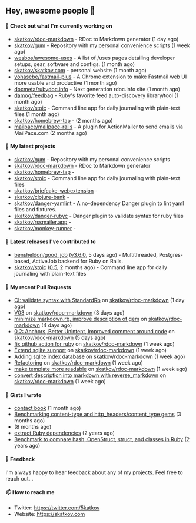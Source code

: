 ## Hey, awesome people 👋

#### 👷 Check out what I'm currently working on
 
- [skatkov/rdoc-markdown](https://github.com/skatkov/rdoc-markdown) - RDoc to Markdown generator (1 day ago) 
- [skatkov/gum](https://github.com/skatkov/gum) - Repository with my personal convenience scripts (1 week ago) 
- [wesbos/awesome-uses](https://github.com/wesbos/awesome-uses) - A list of /uses pages detailing developer setups, gear, software and configs. (1 month ago) 
- [skatkov/skatkov.com](https://github.com/skatkov/skatkov.com) - personal website (1 month ago) 
- [yohasebe/fastmail-plus](https://github.com/yohasebe/fastmail-plus) - A Chrome extension to make Fastmail web UI more usable and productive (1 month ago) 
- [docmeta/rubydoc.info](https://github.com/docmeta/rubydoc.info) - Next generation rdoc.info site (1 month ago) 
- [damog/feedbag](https://github.com/damog/feedbag) - Ruby&#39;s favorite feed auto-discovery library/tool (1 month ago) 
- [skatkov/stoic](https://github.com/skatkov/stoic) - Command line app for daily journaling with plain-text files (1 month ago) 
- [skatkov/homebrew-tap](https://github.com/skatkov/homebrew-tap) -  (2 months ago) 
- [mailpace/mailpace-rails](https://github.com/mailpace/mailpace-rails) - A plugin for ActionMailer to send emails via MailPace.com (2 months ago)

#### 🌱 My latest projects
 
- [skatkov/gum](https://github.com/skatkov/gum) - Repository with my personal convenience scripts 
- [skatkov/rdoc-markdown](https://github.com/skatkov/rdoc-markdown) - RDoc to Markdown generator 
- [skatkov/homebrew-tap](https://github.com/skatkov/homebrew-tap) -  
- [skatkov/stoic](https://github.com/skatkov/stoic) - Command line app for daily journaling with plain-text files 
- [skatkov/briefcake-webextension](https://github.com/skatkov/briefcake-webextension) -  
- [skatkov/clojure-bank](https://github.com/skatkov/clojure-bank) -  
- [skatkov/danger-yamlint](https://github.com/skatkov/danger-yamlint) - A no-dependency Danger plugin to lint yaml files and fixtures. 
- [skatkov/danger-rubyc](https://github.com/skatkov/danger-rubyc) - Danger plugin to validate syntax for ruby files 
- [skatkov/rssmailer.app](https://github.com/skatkov/rssmailer.app) -  
- [skatkov/monkey-runner](https://github.com/skatkov/monkey-runner) - 

#### 🔭 Latest releases I've contributed to
 
- [bensheldon/good_job](https://github.com/bensheldon/good_job) ([v3.6.0](https://github.com/bensheldon/good_job/releases/tag/v3.6.0), 5 days ago) - Multithreaded, Postgres-based, ActiveJob backend for Ruby on Rails. 
- [skatkov/stoic](https://github.com/skatkov/stoic) ([0.5](https://github.com/skatkov/stoic/releases/tag/0.5), 2 months ago) - Command line app for daily journaling with plain-text files

#### 🔨 My recent Pull Requests
 
- [CI: validate syntax with StandardRb](https://github.com/skatkov/rdoc-markdown/pull/27) on [skatkov/rdoc-markdown](https://github.com/skatkov/rdoc-markdown) (1 day ago) 
- [V03](https://github.com/skatkov/rdoc-markdown/pull/25) on [skatkov/rdoc-markdown](https://github.com/skatkov/rdoc-markdown) (3 days ago) 
- [minimize markdown.rb, improve description of gem](https://github.com/skatkov/rdoc-markdown/pull/24) on [skatkov/rdoc-markdown](https://github.com/skatkov/rdoc-markdown) (4 days ago) 
- [0.2: Anchors, Better Unintent, Improved comment around code](https://github.com/skatkov/rdoc-markdown/pull/22) on [skatkov/rdoc-markdown](https://github.com/skatkov/rdoc-markdown) (5 days ago) 
- [fix github action for ruby](https://github.com/skatkov/rdoc-markdown/pull/18) on [skatkov/rdoc-markdown](https://github.com/skatkov/rdoc-markdown) (1 week ago) 
- [Extend sqlite support](https://github.com/skatkov/rdoc-markdown/pull/17) on [skatkov/rdoc-markdown](https://github.com/skatkov/rdoc-markdown) (1 week ago) 
- [Adding sqlite index database](https://github.com/skatkov/rdoc-markdown/pull/16) on [skatkov/rdoc-markdown](https://github.com/skatkov/rdoc-markdown) (1 week ago) 
- [Refactoring](https://github.com/skatkov/rdoc-markdown/pull/13) on [skatkov/rdoc-markdown](https://github.com/skatkov/rdoc-markdown) (1 week ago) 
- [make template more readable](https://github.com/skatkov/rdoc-markdown/pull/10) on [skatkov/rdoc-markdown](https://github.com/skatkov/rdoc-markdown) (1 week ago) 
- [convert description into markdown with reverse_markdown](https://github.com/skatkov/rdoc-markdown/pull/7) on [skatkov/rdoc-markdown](https://github.com/skatkov/rdoc-markdown) (1 week ago)

#### 📓 Gists I wrote
 
- [contact book](https://gist.github.com/18f317a0affb0fa7ee0e74511c340422) (1 month ago) 
- [Benchmarking content-type and http_headers/content_type gems](https://gist.github.com/eb18ae1f9f75e822812b64a0ae44915d) (3 months ago) 
- [](https://gist.github.com/601258666185b0e7af6339ac2c19f642) (8 months ago) 
- [extract Ruby dependencies](https://gist.github.com/e32f3f491665d2d4d570f9576abd1f0e) (2 years ago) 
- [Benchmark to compare hash, OpenStruct, struct, and classes in Ruby](https://gist.github.com/c32ffff81dc22e2e955533e4591b335c) (2 years ago)

#### 💬 Feedback
I'm always happy to hear feedback about any of my projects. Feel free to reach out...

#### 📫 How to reach me

- Twitter: https://twitter.com/5katkov 
- Website: https://skatkov.com
